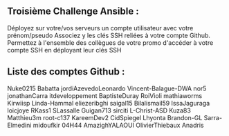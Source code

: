 ## Troisième Challenge Ansible :

Déployez sur votre/vos serveurs un compte utilisateur avec votre prénom/pseudo
Associez y les clés SSH reliées à votre compte Github.
Permettez à l'ensemble des collègues de votre promo d'accéder à votre compte SSH en déployant leur clés SSH

## Liste des comptes Github :
Nuke0215
Babatta
jordiAzevedoLeonardo
Vincent-Balague-DWA
nor5
jonathanCarra
itdeveloppement
BaptisteDuray
RoiVioli
mathiaworms
Kirwiisp
Linda-Hammal
eliezeribghi
saigal15
Bilalismail59
IssaJaguraga
loicjoye
RKass1
SLassalle
Guigan713
sirciti
L-Christ-ASD
Kuza83
Matthieu3m
root-c137
KareemDev2
CidSpiegel
Lhyonta
Brandon-GL
Sarra-Elmedini
midoufkir
04H44
AmazighYALAOUI
OlivierThiebaux
Anadris
